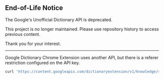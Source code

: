 End-of-Life Notice
------------------

The Google's Unofficial Dictionary API is deprecated.

This project is no longer maintained. Please use repository history to access previous content.

Thank you for your interest.

---

Google Dictionary Chrome Extension uses another API, but there is a referer restriction configured on the API key.

``` sh
curl 'https://content.googleapis.com/dictionaryextension/v1/knowledge/search?term=query&language=en&key=AIzaSyC9PDwo2wgENKuI8DSFOfqFqKP2cKAxxso' -H 'x-origin: chrome-extension://mgijmajocgfcbeboacabfgobmjgjcoja'
```

